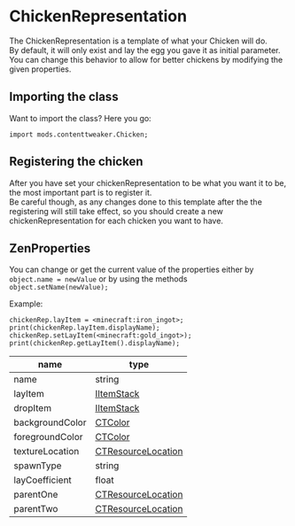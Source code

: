 # ChickenRepresentation

The ChickenRepresentation is a template of what your Chicken will do.  
By default, it will only exist and lay the egg you gave it as initial parameter.  
You can change this behavior to allow for better chickens by modifying the given properties.

## Importing the class
Want to import the class? Here you go:
```zenscript
import mods.contenttweaker.Chicken;
```

## Registering the chicken

After you have set your chickenRepresentation to be what you want it to be, the most important part is to register it.  
Be careful though, as any changes done to this template after the the registering will still take effect, so you should create a new chickenRepresentation for each chicken you want to have.

## ZenProperties

You can change or get the current value of the properties either by `object.name = newValue` or by using the methods `object.setName(newValue);`  

Example:
```zenscript
chickenRep.layItem = <minecraft:iron_ingot>;
print(chickenRep.layItem.displayName);
chickenRep.setLayItem(<minecraft:gold_ingot>);
print(chickenRep.getLayItem().displayName);
```

| name             | type                                                                                   |
|------------------|----------------------------------------------------------------------------------------|
| name             | string                                                                                 |
| layItem          | [IItemStack](/Vanilla/Items/IItemStack/)                                               |
| dropItem         | [IItemStack](/Vanilla/Items/IItemStack/)                                               |
| backgroundColor  | [CTColor](/Mods/ContentTweaker/Vanilla/Types/Color/Color/)                             |
| foregroundColor  | [CTColor](/Mods/ContentTweaker/Vanilla/Types/Color/Color/)                             |
| textureLocation  | [CTResourceLocation](/Mods/ContentTweaker/Vanilla/Types/Resources/CTResourceLocation/) |
| spawnType        | string                                                                                 |
| layCoefficient   | float                                                                                  |
| parentOne        | [CTResourceLocation](/Mods/ContentTweaker/Vanilla/Types/Resources/CTResourceLocation/) |
| parentTwo        | [CTResourceLocation](/Mods/ContentTweaker/Vanilla/Types/Resources/CTResourceLocation/) |